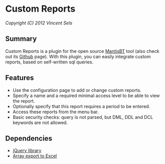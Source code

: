 
# Custom Reports

*Copyright (C) 2012 Vincent Sels*

## Summary

Custom Reports is a plugin for the open source [MantisBT](http://www.mantisbt.org) tool (also check out its [Github](https://github.com/mantisbt) page). With this plugin, you can easily integrate custom reports, based on self-written sql queries.

## Features

* Use the configuration page to add or change custom reports.
* Specify a name and a required minimal access level to be able to view the report.
* Optionally specify that this report requires a period to be entered.
* Access these reports from the menu bar.
* Basic security checks: query is not parsed, but DML, DDL and DCL keywords are not allowed.

## Dependencies

* [jQuery library](https://github.com/mantisbt-plugins/jquery)
* [Array export to Excel](https://github.com/vincentsels/array-export-excel)